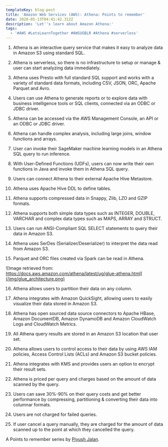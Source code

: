 ```yaml
---
templateKey: blog-post
title: 'Amazon Web Services (AWS): Athena: Points to remember'
date: 2020-05-13T04:41:42.312Z
description: 'Let''s learn about Amazon Athena:'
tags:
  - '#AWS #LetsLearnTogether #AWSUGBLR #Athena #serverless'
---
```

1. Athena is an interactive query service that makes it easy to analyze data in Amazon S3 using standard SQL.

2. Athena is serverless, so there is no infrastructure to setup or manage & user can start analyzing data immediately.

3. Athena uses Presto with full standard SQL support and works with a variety of standard data formats, including CSV, JSON, ORC, Apache Parquet and Avro.

4. Users can use Athena to generate reports or to explore data with business intelligence tools or SQL clients, connected via an ODBC or JDBC driver.

5. Athena can be accessed via the AWS Management Console, an API or an ODBC or JDBC driver.

6. Athena can handle complex analysis, including large joins, window functions and arrays.

7. User can invoke their SageMaker machine learning models in an Athena SQL query to run inference.

8. With User-Defined Functions (UDFs), users can now write their own functions in Java and invoke them in Athena SQL query.

9. Users can connect Athena to their external Apache Hive Metastore.

10. Athena uses Apache Hive DDL to define tables.

11. Athena supports compressed data in Snappy, Zlib, LZO and GZIP formats.

12. Athena supports both simple data types such as INTEGER, DOUBLE, VARCHAR and complex data types such as MAPS, ARRAY and STRUCT.

13. Users can run ANSI-Compliant SQL SELECT statements to query their data in Amazon S3.

14. Athena uses SerDes (Serializer/Deserializer) to interpret the data read from Amazon S3.

15. Parquet and ORC files created via Spark can be read in Athena.

![Image retrieved from: https://docs.aws.amazon.com/athena/latest/ug/glue-athena.html](/img/glue_architecture.png)

16. Athena allows users to partition their data on any column.

17. Athena integrates with Amazon QuickSight, allowing users to easily visualize their data stored in Amazon S3.

18. Athena has open sourced data source connectors to Apache HBase, Amazon DocumentDB, Amazon DynamoDB and Amazon CloudWatch Logs and CloudWatch Metrics.

19. All Athena query results are stored in an Amazon S3 location that user set.

20. Athena allows users to control access to their data by using AWS IAM policies, Access Control Lists (ACLs) and Amazon S3 bucket policies.

21. Athena integrates with KMS and provides users an option to encrypt their result sets.

22. Athena is priced per query and charges based on the amount of data scanned by the query.

23. Users can save 30%-90% on their query costs and get better performance by compressing, partitioning & converting their data into columnar formats.

24. Users are not charged for failed queries.

25. If user cancel a query manually, they are charged for the amount of data scanned up to the point at which they cancelled the query.

A Points to remember series by [Piyush Jalan](https://www.linkedin.com/in/piyush-jalan/).
